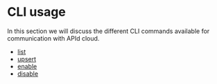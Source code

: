 # CLI usage

In this section we will discuss the different CLI commands available for communication with APId cloud.

- [list](list.md)
- [upsert](upsert.md)
- [enable](enable.md)
- [disable](disable.md)
